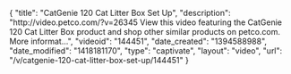{
    "title": "CatGenie 120 Cat Litter Box Set Up",
    "description": "http:\/\/video.petco.com\/?v=26345 View this video featuring the CatGenie 120 Cat Litter Box product and shop other similar products on petco.com. More informat...",
    "videoid": "144451",
    "date_created": "1394588988",
    "date_modified": "1418181170",
    "type": "captivate",
    "layout": "video",
    "url": "\/v\/catgenie-120-cat-litter-box-set-up\/144451"
}